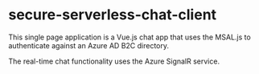 # secure-serverless-chat-client

This single page application is a Vue.js chat app that uses the MSAL.js to authenticate against an Azure AD B2C directory.

The real-time chat functionality uses the Azure SignalR service.
